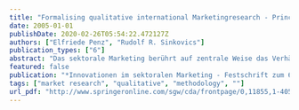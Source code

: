 ```yaml
---
title: "Formalising qualitative international Marketingresearch - Principles and Application (in German: Formalisierung qualitativer internationaler Marketingforschung - Grundsätze und Anwendungsfall)"
date: 2005-01-01
publishDate: 2020-02-26T05:54:22.472127Z
authors: ["Elfriede Penz", "Rudolf R. Sinkovics"]
publication_types: ["6"]
abstract: "Das sektorale Marketing berührt auf zentrale Weise das Verhältnis von Marketingwissenschaft und Praxis. Die Autoren zeigen in ihren Beiträgen auf, dass das sektorale Marketing zum einen eine wesentliche Transferaufgabe bei der Erschließung von „Marketing-Neuland\" leistet, zum anderen mit der sektorspezifischen Forschung im Konsumgüter-, Dienstleistungs-, Investitionsgüter-, Handels-, Nonprofitbereich und internationalen Marketing wichtige Erkenntnisse zur allgemeinen Marketingtheorie beisteuert. In diesem Buch wird erstmals eine Bestandsaufnahme der Forschung im sektoralen Marketing vorgenommen und seine beträchtliche Bedeutung für den wissenschaftlichen Fortschritt im Marketing dokumentiert. / 1) Facetten des sektoralen Marketing, 2) Forschung in den Sektoren des Marketing, 3) Innovative Methoden und Techniken in den Sektoren, 4) Umsetzungs- und Anwendungsfelder / Formalisierung qualitativer internationaler Marketingforschung - Grundsätze und Anwendungsfall im Sektor 3."
featured: false
publication: "*Innovationen im sektoralen Marketing - Festschrift zum 60. Geburtstag von Fritz Scheuch*"
tags: ["market research", "qualitative", "methodology", ""]
url_pdf: "http://www.springeronline.com/sgw/cda/frontpage/0,11855,1-40520-22-47261034-detailsPage%253Dppmmedia%257CaboutThisBook%257CaboutThisBook,00.html"
---
```


